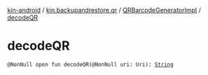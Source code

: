 [kin-android](../../index.md) / [kin.backupandrestore.qr](../index.md) / [QRBarcodeGeneratorImpl](index.md) / [decodeQR](./decode-q-r.md)

# decodeQR

`@NonNull open fun decodeQR(@NonNull uri: Uri): `[`String`](https://kotlinlang.org/api/latest/jvm/stdlib/kotlin/-string/index.html)
